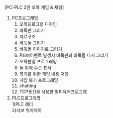 [PC-PLC 2인 오목 게임 & 채팅]
1. PC프로그래밍          
     1) 오목프로그램 디자인          
     2) 바둑판 그리기          
     3) 자료구조          
     4) 바둑돌 그리기          
     5) 바둑돌 이미지로 그리기          
     6) Paint이벤트 발생시 바둑판과 바둑돌 다시 그리기          
     7) 오목판정 프로그래밍          
     8) 돌 위에 수순 표시          
     9) 복기를 위한 게임 내용 저장          
     10) 게임 복기 프로그래밍          
     11) chatting          
     12) TCP통신을 사용한 멀티유저프로그램          
2. PLC프로그래밍          
     1)PLC 래더          
     2)서보 위치제어
